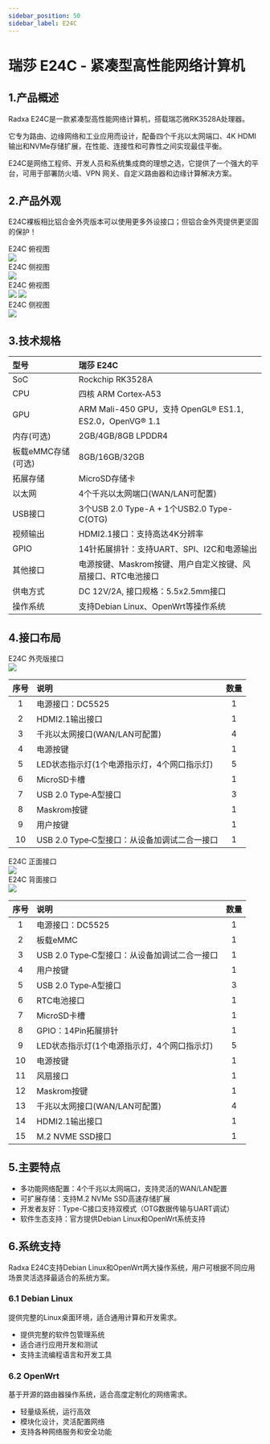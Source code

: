 ```yaml
---
sidebar_position: 50
sidebar_label: E24C
---
```


# 瑞莎 E24C - 紧凑型高性能网络计算机

## 1.产品概述

Radxa E24C是一款紧凑型高性能网络计算机，搭载瑞芯微RK3528A处理器。

它专为路由、边缘网络和工业应用而设计，配备四个千兆以太网端口、4K HDMI输出和NVMe存储扩展，在性能、连接性和可靠性之间实现最佳平衡。

E24C是网络工程师、开发人员和系统集成商的理想之选，它提供了一个强大的平台，可用于部署防火墙、VPN 网关、自定义路由器和边缘计算解决方案。

## 2.产品外观

E24C裸板相比铝合金外壳版本可以使用更多外设接口；但铝合金外壳提供更坚固的保护！

<Tabs queryString="e24cmode1">

<TabItem value="E24C(外壳版)">

<div style={{textAlign: 'center'}}>
  <div style={{textAlign: 'center', marginTop: '0px', marginBottom: '0px', fontSize: '18px', color: '#00ff00'}}>E24C 俯视图</div>
  <img src="/img/e/e24c/e24c-01-shell.webp" style={{width: '100%', maxWidth: '600px'}} />
</div>

<div style={{textAlign: 'center'}}>
  <div style={{textAlign: 'center', marginTop: '0px', marginBottom: '10px', fontSize: '18px', color: '#00ff00'}}>E24C 侧视图</div>
  <img src="/img/e/e24c/e24c-02-shell.webp" style={{width: '100%', maxWidth: '600px'}} />
</div>

</TabItem>

<TabItem value="E24C(裸板)">
<div style={{textAlign: 'center'}}>
  <div style={{textAlign: 'center', marginTop: '0px', marginBottom: '0px', fontSize: '18px', color: '#00ff00'}}>E24C 俯视图</div>
  <img src="/img/e/e24c/e24c-01.webp" style={{width: '100%', maxWidth: '600px'}} />
  <img src="/img/e/e24c/e24c-02.webp" style={{width: '100%', maxWidth: '600px'}} />
</div>

<div style={{textAlign: 'center'}}>
  <div style={{textAlign: 'center', marginTop: '0px', marginBottom: '0px', fontSize: '18px', color: '#00ff00'}}>E24C 侧视图</div>
  <img src="/img/e/e24c/e24c-03.webp" style={{width: '100%', maxWidth: '600px'}} />
</div>

</TabItem>

</Tabs>

## 3.技术规格

| 型号               | 瑞莎 E24C                                                    |
| :----------------- | :----------------------------------------------------------- |
| SoC                | Rockchip RK3528A                                             |
| CPU                | 四核 ARM Cortex‑A53                                          |
| GPU                | ARM Mali-450 GPU，支持 OpenGL® ES1.1, ES2.0，OpenVG® 1.1   |
| 内存(可选)         | 2GB/4GB/8GB LPDDR4                                           |
| 板载eMMC存储(可选) | 8GB/16GB/32GB                                                |
| 拓展存储           | MicroSD存储卡                                                |
| 以太网             | 4个千兆以太网端口(WAN/LAN可配置)                             |
| USB接口            | 3个USB 2.0 Type-A + 1个USB2.0 Type-C(OTG)                    |
| 视频输出           | HDMI2.1接口：支持高达4K分辨率                                |
| GPIO               | 14针拓展排针：支持UART、SPI、I2C和电源输出                   |
| 其他接口           | 电源按键、Maskrom按键、用户自定义按键、风扇接口、RTC电池接口 |
| 供电方式           | DC 12V/2A, 接口规格：5.5x2.5mm接口                           |
| 操作系统           | 支持Debian Linux、OpenWrt等操作系统                          |

## 4.接口布局

<Tabs queryString="e24cmode2">

<TabItem value="E24C(外壳版)">

<div style={{textAlign: 'center'}}>
  <div style={{textAlign: 'center', marginTop: '0px', marginBottom: '10px', fontSize: '18px', color: '#00ff00'}}>E24C 外壳版接口</div>
  <img src="/img/e/e24c/e24c-02-shell-interface.webp" style={{width: '100%', maxWidth: '600px'}} />
</div>

| 序号 | 说明                                         | 数量 |
| :--: | :------------------------------------------- | :--: |
|  1   | 电源接口：DC5525                             |  1   |
|  2   | HDMI2.1输出接口                              |  1   |
|  3   | 千兆以太网接口(WAN/LAN可配置)                |  4   |
|  4   | 电源按键                                     |  1   |
|  5   | LED状态指示灯(1个电源指示灯，4个网口指示灯)  |  5   |
|  6   | MicroSD卡槽                                  |  1   |
|  7   | USB 2.0 Type‑A型接口                         |  3   |
|  8   | Maskrom按键                                  |  1   |
|  9   | 用户按键                                     |  1   |
|  10  | USB 2.0 Type‑C型接口：从设备加调试二合一接口 |  1   |

</TabItem>

<TabItem value="E24C(裸板)">

<div style={{textAlign: 'center'}}>
  <div style={{textAlign: 'center', marginTop: '0px', marginBottom: '0px', fontSize: '18px', color: '#00ff00'}}>E24C 正面接口</div>
  <img src="/img/e/e24c/e24c-01-interface.webp" style={{width: '100%', maxWidth: '600px'}} />
</div>

<div style={{textAlign: 'center'}}>
  <div style={{textAlign: 'center', marginTop: '10px', marginBottom: '0px', fontSize: '18px', color: '#00ff00'}}>E24C 背面接口</div>
  <img src="/img/e/e24c/e24c-02-interface.webp" style={{width: '100%', maxWidth: '600px'}} />
</div>

| 序号 | 说明                                         | 数量 |
| :--: | :------------------------------------------- | :--: |
|  1   | 电源接口：DC5525                             |  1   |
|  2   | 板载eMMC                                     |  1   |
|  3   | USB 2.0 Type‑C型接口：从设备加调试二合一接口 |  1   |
|  4   | 用户按键                                     |  1   |
|  5   | USB 2.0 Type‑A型接口                         |  3   |
|  6   | RTC电池接口                                  |  1   |
|  7   | MicroSD卡槽                                  |  1   |
|  8   | GPIO：14Pin拓展排针                          |  1   |
|  9   | LED状态指示灯(1个电源指示灯，4个网口指示灯)  |  5   |
|  10  | 电源按键                                     |  1   |
|  11  | 风扇接口                                     |  1   |
|  12  | Maskrom按键                                  |  1   |
|  13  | 千兆以太网接口(WAN/LAN可配置)                |  4   |
|  14  | HDMI2.1输出接口                              |  1   |
|  15  | M.2 NVME SSD接口                             |  1   |

</TabItem>

</Tabs>

## 5.主要特点

- 多功能网络配置：4个千兆以太网端口，支持灵活的WAN/LAN配置
- 可扩展存储：支持M.2 NVMe SSD高速存储扩展
- 开发者友好：Type-C接口支持双模式（OTG数据传输与UART调试）
- 软件生态支持：官方提供Debian Linux和OpenWrt系统支持

## 6.系统支持

Radxa E24C支持Debian Linux和OpenWrt两大操作系统，用户可根据不同应用场景灵活选择最适合的系统方案。

### 6.1 Debian Linux

提供完整的Linux桌面环境，适合通用计算和开发需求。

- 提供完整的软件包管理系统
- 适合进行应用开发和测试
- 支持主流编程语言和开发工具

### 6.2 OpenWrt

基于开源的路由器操作系统，适合高度定制化的网络需求。

- 轻量级系统，运行高效
- 模块化设计，灵活配置网络
- 支持各种网络服务和安全功能
